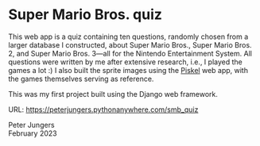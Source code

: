# Super Mario Bros. quiz  

This web app is a quiz containing ten questions, randomly chosen from a larger database I constructed, about Super Mario Bros., Super Mario Bros. 2, and Super Mario Bros. 3—all for the Nintendo Entertainment System. All questions were written by me after extensive research, i.e., I played the games a lot :) I also built the sprite images using the [Piskel](https://www.piskelapp.com) web app, with the games themselves serving as reference.  

This was my first project built using the Django web framework.  

URL: https://peterjungers.pythonanywhere.com/smb_quiz

Peter Jungers  
February 2023